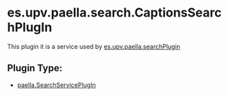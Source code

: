 # es.upv.paella.search.CaptionsSearchPlugIn

This plugin it is a service used by [es.upv.paella.searchPlugin](es.upv.paella.searchPlugin.md)


## Plugin Type:
- [paella.SearchServicePlugIn](../plugin_type.md)